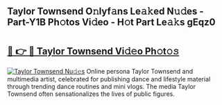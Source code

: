 ## Taylor Townsend O𝚗lyf𝚊ns Le𝚊𝚔ed N𝚞𝚍es - Part-Y1B Ph𝚘tos Vi𝚍eo - H𝚘t Part Le𝚊𝚔s gEqz0

# <h2><a href="http://hf05fvz.feru.top/?c=Taylor+Townsend">🔗 👉 🔴 Taylor Townsend Vi𝚍𝚎o Ph𝚘t𝚘𝚜</a></h2>

[![Taylor Townsend Nu𝚍𝚎s](https://i.imgur.com/0TWrTi3.gif)](http://hf05fvz.feru.top/?c=Taylor+Townsend)
Online persona Taylor Townsend and multimedia artist, celebrated for publishing dance and lifestyle material through trending dance routines and mini vlogs. The media Taylor Townsend often sensationalizes the lives of public figures. 
